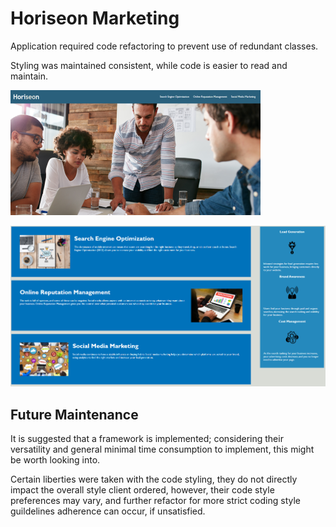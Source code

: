 # Horiseon Marketing

Application required code refactoring to prevent use of redundant classes.

Styling was maintained consistent, while code is easier to read and maintain. 

![application](./images/code-refactor-project.png)

![application](./images/code-refactor-project2.png)

## Future Maintenance

It is suggested that a framework is implemented; considering their versatility and general minimal time consumption to implement, this might be worth looking into.

Certain liberties were taken with the code styling, they do not directly impact the overall style client ordered, however, their code style preferences may vary, and further refactor for more strict coding style guildelines adherence can occur, if unsatisfied.
